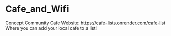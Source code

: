 # Cafe_and_Wifi
Concept Community Cafe Website:
https://cafe-lists.onrender.com/cafe-list
Where you can add your local cafe to a list!
